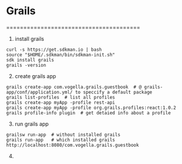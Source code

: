 # Grails
=======================================
1. install grails
```
curl -s https://get.sdkman.io | bash
source "$HOME/.sdkman/bin/sdkman-init.sh"
sdk install grails
grails -version
```
2. create grails app
```
grails create-app com.vogella.grails.guestbook  # @ grails-app/conf/application.yml/ to speccify a default package
grails list-profiles  # list all profiles
grails create-app myApp -profile rest-api
grails create-app myApp -profile org.grails.profiles:react:1.0.2
grails profile-info plugin  # get detaied info about a profile
```
3. run grails app
```
grailsw run-app  # without installed grails
grails run-app   # which installed grails
http://localhost:8080/com.vogella.grails.guestbook
```
4. 